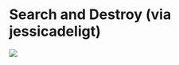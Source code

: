 <!--
id: 8824899
link: http://tumblr.atmos.org/post/8824899/search-and-destroy-via-jessicadeligt
slug: search-and-destroy-via-jessicadeligt
date: Thu Aug 16 2007 09:31:06 GMT-0700 (PDT)
publish: 2007-08-016
tags: 
title: Search and Destroy (via jessicadeligt)
-->


Search and Destroy (via jessicadeligt)
======================================

![](http://24.media.tumblr.com/8824899_500.jpg)

